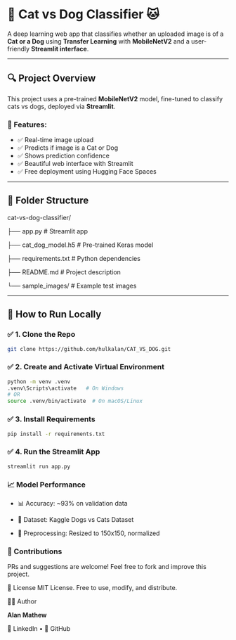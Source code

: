 # 🐶 Cat vs Dog Classifier 🐱  
A deep learning web app that classifies whether an uploaded image is of a **Cat or a Dog** using **Transfer Learning** with **MobileNetV2** and a user-friendly **Streamlit interface**.


---

## 🔍 Project Overview

This project uses a pre-trained **MobileNetV2** model, fine-tuned to classify cats vs dogs, deployed via **Streamlit**.

### 🧠 Features:
- ✅ Real-time image upload
- ✅ Predicts if image is a Cat or Dog
- ✅ Shows prediction confidence
- ✅ Beautiful web interface with Streamlit
- ✅ Free deployment using Hugging Face Spaces

---

## 📂 Folder Structure

cat-vs-dog-classifier/
            
├── app.py # Streamlit app

├── cat_dog_model.h5 # Pre-trained Keras model

├── requirements.txt # Python dependencies

├── README.md # Project description

└── sample_images/ # Example test images


---

## 🚀 How to Run Locally

### ✅ 1. Clone the Repo

```bash
git clone https://github.com/hulkalan/CAT_VS_DOG.git

```

### ✅ 2. Create and Activate Virtual Environment
````bash
python -m venv .venv
.venv\Scripts\activate   # On Windows
# OR
source .venv/bin/activate  # On macOS/Linux
````
### ✅ 3. Install Requirements
````bash
pip install -r requirements.txt
````
### ✅ 4. Run the Streamlit App
````bash
streamlit run app.py

````

### 📈 Model Performance
   - 📊 Accuracy: ~93% on validation data

   - 📁 Dataset: Kaggle Dogs vs Cats Dataset

   - 🔁 Preprocessing: Resized to 150x150, normalized

### 🤝 Contributions
PRs and suggestions are welcome! Feel free to fork and improve this project.

📜 License
  MIT License.
  Free to use, modify, and distribute.

🙋‍♂️ Author
  
 **Alan Mathew**

💼 LinkedIn • 🐙 GitHub